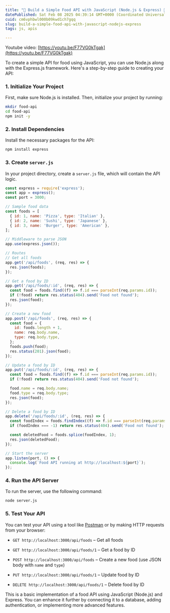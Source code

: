 ```yaml
---
title: "🚀 Build a Simple Food API with JavaScript (Node.js & Express) 🍕🍣🍔"
datePublished: Sat Feb 08 2025 04:39:14 GMT+0000 (Coordinated Universal Time)
cuid: cm6vphbwl000b09kwd1ch7gqq
slug: build-a-simple-food-api-with-javascript-nodejs-express
tags: js, apis

---
```


Youtube video: [https://youtu.be/F77VG0kTgak](https://youtu.be/F77VG0kTgak)

To create a simple API for food using JavaScript, you can use Node.js along with the Express.js framework. Here's a step-by-step guide to creating your API:

### 1\. Initialize Your Project

First, make sure Node.js is installed. Then, initialize your project by running:

```bash
mkdir food-api
cd food-api
npm init -y
```

### 2\. Install Dependencies

Install the necessary packages for the API:

```bash
npm install express
```

### 3\. Create `server.js`

In your project directory, create a `server.js` file, which will contain the API logic.

```javascript
const express = require('express');
const app = express();
const port = 3000;

// Sample food data
const foods = [
  { id: 1, name: 'Pizza', type: 'Italian' },
  { id: 2, name: 'Sushi', type: 'Japanese' },
  { id: 3, name: 'Burger', type: 'American' },
];

// Middleware to parse JSON
app.use(express.json());

// Routes
// Get all foods
app.get('/api/foods', (req, res) => {
  res.json(foods);
});

// Get a food by ID
app.get('/api/foods/:id', (req, res) => {
  const food = foods.find((f) => f.id === parseInt(req.params.id));
  if (!food) return res.status(404).send('Food not found');
  res.json(food);
});

// Create a new food
app.post('/api/foods', (req, res) => {
  const food = {
    id: foods.length + 1,
    name: req.body.name,
    type: req.body.type,
  };
  foods.push(food);
  res.status(201).json(food);
});

// Update a food by ID
app.put('/api/foods/:id', (req, res) => {
  const food = foods.find((f) => f.id === parseInt(req.params.id));
  if (!food) return res.status(404).send('Food not found');

  food.name = req.body.name;
  food.type = req.body.type;
  res.json(food);
});

// Delete a food by ID
app.delete('/api/foods/:id', (req, res) => {
  const foodIndex = foods.findIndex((f) => f.id === parseInt(req.params.id));
  if (foodIndex === -1) return res.status(404).send('Food not found');

  const deletedFood = foods.splice(foodIndex, 1);
  res.json(deletedFood);
});

// Start the server
app.listen(port, () => {
  console.log(`Food API running at http://localhost:${port}`);
});
```

### 4\. Run the API Server

To run the server, use the following command:

```bash
node server.js
```

### 5\. Test Your API

You can test your API using a tool like [Postman](https://www.postman.com/) or by making HTTP requests from your browser:

* `GET http://localhost:3000/api/foods` – Get all foods
    
* `GET http://localhost:3000/api/foods/1` – Get a food by ID
    
* `POST http://localhost:3000/api/foods` – Create a new food (use JSON body with `name` and `type`)
    
* `PUT http://localhost:3000/api/foods/1` – Update food by ID
    
* `DELETE http://localhost:3000/api/foods/1` – Delete food by ID
    

This is a basic implementation of a food API using JavaScript (Node.js) and Express. You can enhance it further by connecting it to a database, adding authentication, or implementing more advanced features.